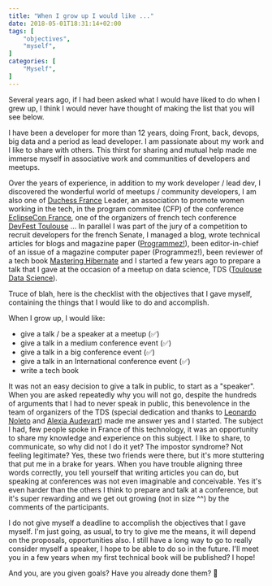 ```yaml
---
title: "When I grow up I would like ..."
date: 2018-05-01T18:31:14+02:00
tags: [
    "objectives",
    "myself",
]
categories: [
    "Myself",
]
---
```


Several years ago, if I had been asked what I would have liked to do when I grew up, I think I would never have thought of making the list that you will see below.

I have been a developer for more than 12 years, doing Front, back, devops, big data and a period as lead developer.
I am passionate about my work and I like to share with others. This thirst for sharing and mutual help made me immerse myself in associative work and communities of developers and meetups.

Over the years of experience, in addition to my work developer / lead dev, I discovered the wonderful world of meetups / community developers, I am also one of [Duchess France](http://duchess-france.org) Leader, an association to promote women working in the tech, in the program commitee (CFP) of the conference [EclipseCon France](https://www.eclipsecon.org/france2018/), one of the organizers of french tech conference [DevFest Toulouse](https://devfesttoulouse.fr) ...
In parallel I was part of the jury of a competition to recruit developers for the french Senate, I managed a blog, wrote technical articles for blogs and magazine paper ([Programmez!](https://www.programmez.com/)), been editor-in-chief of an issue of a magazine computer paper (Programmez!), been reviewer of a tech book [Mastering Hibernate](https://www.packtpub.com/application-development/mastering-hibernate) and I started a few years ago to prepare a talk that I gave at the occasion of a meetup on data science, TDS ([Toulouse Data Science](http://www.tlse-data-science.fr/)).

Truce of blah, here is the checklist with the objectives that I gave myself, containing the things that I would like to do and accomplish.

When I grow up, I would like:

* give a talk / be a speaker at a meetup (:white_check_mark:)
* give a talk in a medium conference event (:white_check_mark:)
* give a talk in a big conference event (:white_check_mark:)
* give a talk in an International conference event (:white_check_mark:)
* write a tech book

It was not an easy decision to give a talk in public, to start as a "speaker". When you are asked repeatedly why you will not go, despite the hundreds of arguments that I had to never speak in public, this benevolence in the team of organizers of the TDS (special dedication and thanks to [Leonardo Noleto](https://twitter.com/leonardo_noleto) and [Alexia Audevart](https://twitter.com/aaudevart)) made me answer yes and I started.
The subject I had, few people spoke in France of this technology, it was an opportunity to share my knowledge and experience on this subject. I like to share, to communicate, so why did not I do it yet? The impostor syndrome? Not feeling legitimate? Yes, these two friends were there, but it's more stuttering that put me in a brake for years. When you have trouble aligning three words correctly, you tell yourself that writing articles you can do, but speaking at conferences was not even imaginable and conceivable. Yes it's even harder than the others I think to prepare and talk at a conference, but it's super rewarding and we get out growing (not in size ^^) by the comments of the participants.

I do not give myself a deadline to accomplish the objectives that I gave myself. I'm just going, as usual, to try to give me the means, it will depend on the proposals, opportunities also.
I still have a long way to go to really consider myself a speaker, I hope to be able to do so in the future.
I'll meet you in a few years when my first technical book will be published? I hope!

And you, are you given goals? Have you already done them? 🙂
